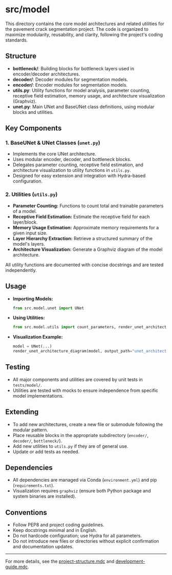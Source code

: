 # src/model

This directory contains the core model architectures and related utilities for the pavement crack segmentation project. The code is organized to maximize modularity, reusability, and clarity, following the project's coding standards.

## Structure

- **bottleneck/**: Building blocks for bottleneck layers used in encoder/decoder architectures.
- **decoder/**: Decoder modules for segmentation models.
- **encoder/**: Encoder modules for segmentation models.
- **utils.py**: Utility functions for model analysis, parameter counting, receptive field estimation, memory usage, and architecture visualization (Graphviz).
- **unet.py**: Main UNet and BaseUNet class definitions, using modular blocks and utilities.

## Key Components

### 1. BaseUNet & UNet Classes (`unet.py`)
- Implements the core UNet architecture.
- Uses modular encoder, decoder, and bottleneck blocks.
- Delegates parameter counting, receptive field estimation, and architecture visualization to utility functions in `utils.py`.
- Designed for easy extension and integration with Hydra-based configuration.

### 2. Utilities (`utils.py`)
- **Parameter Counting:** Functions to count total and trainable parameters of a model.
- **Receptive Field Estimation:** Estimate the receptive field for each layer/block.
- **Memory Usage Estimation:** Approximate memory requirements for a given input size.
- **Layer Hierarchy Extraction:** Retrieve a structured summary of the model's layers.
- **Architecture Visualization:** Generate a Graphviz diagram of the model architecture.

All utility functions are documented with concise docstrings and are tested independently.

## Usage

- **Importing Models:**
  ```python
  from src.model.unet import UNet
  ```
- **Using Utilities:**
  ```python
  from src.model.utils import count_parameters, render_unet_architecture_diagram
  ```

- **Visualization Example:**
  ```python
  model = UNet(...)
  render_unet_architecture_diagram(model, output_path="unet_architecture.png")
  ```

## Testing

- All major components and utilities are covered by unit tests in `tests/model/`.
- Utilities are tested with mocks to ensure independence from specific model implementations.

## Extending

- To add new architectures, create a new file or submodule following the modular pattern.
- Place reusable blocks in the appropriate subdirectory (`encoder/`, `decoder/`, `bottleneck/`).
- Add new utilities to `utils.py` if they are of general use.
- Update or add tests as needed.

## Dependencies

- All dependencies are managed via Conda (`environment.yml`) and pip (`requirements.txt`).
- Visualization requires `graphviz` (ensure both Python package and system binaries are installed).

## Conventions

- Follow PEP8 and project coding guidelines.
- Keep docstrings minimal and in English.
- Do not hardcode configuration; use Hydra for all parameters.
- Do not introduce new files or directories without explicit confirmation and documentation updates.

---

For more details, see the [project-structure.mdc](../../.cursor/guides/project-structure.mdc) and [development-guide.mdc](../../.cursor/guides/development-guide.mdc). 